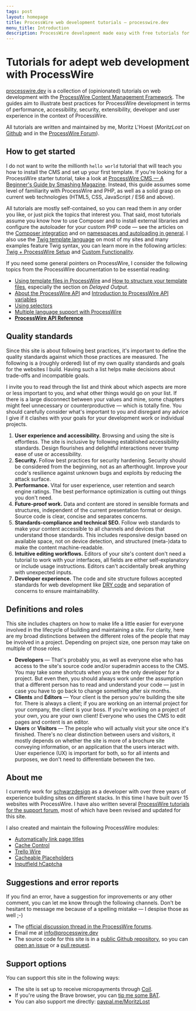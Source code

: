```yaml
---
tags: post
layout: homepage
title: ProcessWire web development tutorials — processwire.dev
menu_title: Introduction
description: ProcessWire development made easy with free tutorials for web developers.
---
```


# Tutorials for adept web development with ProcessWire

[processwire.dev](https://processwire.dev) is a collection of (opinionated) tutorials on web development with the [ProcessWire Content Management Framework](https://processwire.com/). The guides aim to illustrate best practices for ProcessWire development in terms of performance, accessibility, security, extensibility, developer and user experience in the context of ProcessWire.

All tutorials are written and maintained by me, Moritz L'Hoest (*MoritzLost* on [Github](https://github.com/MoritzLost) and in the [ProcessWire Forum](https://processwire.com/talk/profile/7016-moritzlost/)).

## How to get started

I do not want to write the millionth `hello world` tutorial that will teach you how to install the CMS and set up your first template. If you're looking for a ProcessWire starter tutorial, take a look at [ProcessWire CMS — A Beginner's Guide by Smashing Magazine](https://www.smashingmagazine.com/2016/07/the-aesthetic-of-non-opinionated-content-management-a-beginners-guide-to-processwire/). Instead, this guide assumes some level of familiarity with ProcessWire and PHP, as well as a solid grasp on current web technologies (HTML5, CSS, JavaScript / ES6 and above).

All tutorials are mostly self-contained, so you can read them in any order you like, or just pick the topics that interest you. That said, most tutorials assume you know how to use Composer and to install external libraries and configure the autoloader for your custom PHP code — see the articles on the [Composer integration](/integrate-composer-with-processwire/) and on [namespaces and autoloading in general](/integrate-composer-with-processwire/). I also use the [Twig template language](https://twig.symfony.com/) on most of my sites and many examples feature Twig syntax, you can learn more in the following articles: [Twig + ProcessWire Setup](/twig-processwire-setup/) and [Custom Functionality](/twig-processwire-custom-functionality/).

If you need some general pointers on ProcessWire, I consider the following topics from the ProcessWire documentation to be essential reading:

- [Using template files in ProcessWire](https://processwire.com/docs/start/templates/) and [How to structure your template files](https://processwire.com/docs/tutorials/how-to-structure-your-template-files/), especially the section on _Delayed Output_.
- [About the ProcessWire API](https://processwire.com/docs/start/api/) and [Introduction to ProcessWire API variables](https://processwire.com/docs/start/variables/)
- [Using selectors](https://processwire.com/docs/selectors/)
- [Multiple language support with ProcessWire](https://processwire.com/docs/multi-language-support/)
- **[ProcessWire API Reference](https://processwire.com/api/ref/)**

## Quality standards

Since this site is about following best practices, it's important to define the quality standards against which those practices are measured. The following is a (roughly ordered) list of my own quality standards and goals for the websites I build. Having such a list helps make decisions about trade-offs and incompatible goals.

I invite you to read through the list and think about which aspects are more or less important to you, and what other things would go on your list. If there is a large disconnect between your values and mine, some chapters might feel unnecessary or counterproductive — which is totally fine. You should carefully consider what's important to you and disregard any advice I give if it clashes with your goals for your development work or individual projects.

1. **User experience and accessibility.** Browsing and using the site is effortless. The site is inclusive by following established accessibility standards. Design flourishes and delightful interactions never trump ease of use or accessibility.
2. **Security.** Follow best practices for security hardening. Security should be considered from the beginning, not as an afterthought. Improve your code's resilience against unknown bugs and exploits by reducing the attack surface.
3. **Performance.** Vital for user experience, user retention and search engine ratings. The best performance optimization is cutting out things you don't need.
4. **Future-proof work.** Data and content are stored in sensible formats and structures, independent of the current presentation format or design. Source code is clear, concise and separates concerns.
5. **Standards-compliance and technical SEO.** Follow web standards to make your content accessible to all channels and devices that understand those standards. This includes responsive design based on available space, not on device detection, and structured (meta-)data to make the content machine-readable.
6. **Intuitive editing workflows.** Editors of your site's content don't need a tutorial to work with your interfaces, all fields are either self-explanatory or include usage instructions. Editors can't accidentally break anything with unexpected inputs.
7. **Developer experience.** The code and site structure follows accepted standards for web development like [DRY code](https://en.wikipedia.org/wiki/Don%27t_repeat_yourself) and separation of concerns to ensure maintainability.


## Definitions and roles

This site includes chapters on how to make life a little easier for everyone involved in the lifecycle of building and maintaining a site. For clarity, here are my broad distinctions between the different roles of the people that may be involved in a project. Depending on project size, one person may take on multiple of those roles.

- **Developers** — That's probably you, as well as everyone else who has access to the site's source code and/or superadmin access to the CMS. You may take some shortcuts when you are the only developer for a project. But even then, you should always work under the assumption that a different person has to read and understand your code — just in case you have to go back to change something after six months.
- **Clients** and **Editors** — Your client is the person you're building the site for. There is always a client; if you are working on an internal project for your company, the client is your boss. If you're working on a project of your own, you are your own client! Everyone who uses the CMS to edit pages and content is an editor.
- **Users** or **Visitors** — The people who will actually visit your site once it's finished. There's no clear distinction between users and visitors, it mostly depends on whether the site is more of a brochure site conveying information, or an application that the users interact with. User experience (UX) is important for both, so for all intents and purposes, we don't need to differentiate between the two.

## About me

I currently work for [schwarzdesign](https://www.schwarzdesign.de/) as a developer with over three years of experience building sites on different stacks. In this time I have built over 15 websites with ProcessWire. I have also written several [ProcessWire tutorials for the support forum](https://processwire.com/talk/profile/7016-moritzlost/content/?type=forums_topic&change_section=1), most of which have been revised and updated for this site.

I also created and maintain the following ProcessWire modules:

- [Automatically link page titles](https://processwire.com/modules/textformatter-page-title-links/)
- [Cache Control](https://processwire.com/modules/process-cache-control/)
- [Trello Wire](https://processwire.com/modules/trello-wire/)
- [Cacheable Placeholders](https://processwire.com/modules/cache-placeholders/)
- [Inputfield hCaptcha](https://processwire.com/modules/inputfield-hcaptcha/)

## Suggestions and error reports

If you find an error, have a suggestion for improvements or any other comment, you can let me know through the following channels. Don't be hesitant to message me because of a spelling mistake — I despise those as well ;-)

- The [official discussion thread in the ProcessWire forums](https://processwire.com/talk/topic/24641-processwiredev-%E2%80%94-tutorials-for-web-development-with-processwire/).
- Email me at [info@processwire.dev](mailto:info@processwire.dev)
- The source code for this site is in a [public Github repository](https://github.com/MoritzLost/ProcessWireDev), so you can [open an issue](https://github.com/MoritzLost/ProcessWireDev/issues) or a [pull request](https://github.com/MoritzLost/ProcessWireDev/pulls).

## Support options

You can support this site in the following ways:

- The site is set up to receive micropayments through [Coil](https://coil.com).
- If you're using the Brave browser, you can [tip me some BAT](https://creators.brave.com/).
- You can also support me directly: [paypal.me/MoritzLost](https://paypal.me/MoritzLost)

